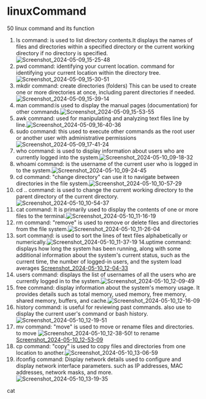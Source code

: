# linuxCommand
50 linux command and its function
1. ls command: is used to list directory contents.It displays the names of files and directories within a specified directory or the current working directory if no directory is specified.![Screenshot_2024-05-09_15-25-48](https://github.com/AndrewChijioke/linuxCommand/assets/169144156/9a0c674d-812c-4a00-b33b-0af4f96de5bd)
2. pwd command: identifying your current location. command for identifying your current location within the directory tree.![Screenshot_2024-05-09_15-30-51](https://github.com/AndrewChijioke/linuxCommand/assets/169144156/8f2c1913-5d7d-4534-9764-bcd8c7a35b8d)
3. mkdir command: create directories (folders) This can be used to create one or more directories at once, including parent directories if needed.![Screenshot_2024-05-09_15-39-14](https://github.com/AndrewChijioke/linuxCommand/assets/169144156/bfc51538-393a-4990-834a-570d2e887c77)
4. man command:is used to display the manual pages (documentation) for other commands.![Screenshot_2024-05-09_15-53-55](https://github.com/AndrewChijioke/linuxCommand/assets/169144156/1290376a-bf38-4081-b452-9f948c344bca)
5. awk command: used for manipulating and analyzing text files line by line.![Screenshot_2024-05-09_16-40-36](https://github.com/AndrewChijioke/linuxCommand/assets/169144156/d46122a7-0876-44a5-a820-38db0238c5a2)
6. sudo command: this used to execute other commands as the root user or another user with administrative permissions ![Screenshot_2024-05-09_17-41-24](https://github.com/AndrewChijioke/linuxCommand/assets/169144156/54dcacd9-5980-4c0b-a24f-5263c64fd01b)
7. who command: is used to display information about users who are currently logged into the system.![Screenshot_2024-05-10_09-18-32](https://github.com/AndrewChijioke/linuxCommand/assets/169144156/c94b81bb-fd89-4cf1-977f-a8b8acf46e21)
8. whoami command: is the username of the current user who is logged in to the system.![Screenshot_2024-05-10_09-24-45](https://github.com/AndrewChijioke/linuxCommand/assets/169144156/97f76731-3926-46e3-8d88-74b3a3231b6d)
9. cd command: "change directory" can use it to navigate between directories in the file system.![Screenshot_2024-05-10_10-57-29](https://github.com/AndrewChijioke/linuxCommand/assets/169144156/2f3f749c-a3df-4287-af0e-de672960d7f1)
10. cd .. command: is used to change the current working directory to the parent directory of the current directory.![Screenshot_2024-05-10_10-54-37](https://github.com/AndrewChijioke/linuxCommand/assets/169144156/48d687be-15db-4918-a1be-ae0df84d8b45)
11. cat command: It is primarily used to display the contents of one or more files to the terminal.![Screenshot_2024-05-10_11-16-19](https://github.com/AndrewChijioke/linuxCommand/assets/169144156/a5360566-7668-47a8-b5d7-a68b129c63c6)
12. rm command: "remove" is used to remove or delete files and directories from the file system.![Screenshot_2024-05-10_11-26-04](https://github.com/AndrewChijioke/linuxCommand/assets/169144156/8e3ae869-88a1-471c-8d71-ce07466512f6)
13. sort command: is used to sort the lines of text files alphabetically or numerically.![Screenshot_2024-05-10_11-37-19](https://github.com/AndrewChijioke/linuxCommand/assets/169144156/94b94da7-da08-43ff-99f6-5991380fdd9c)
14.uptime command: displays how long the system has been running, along with some additional information about the system's current status, such as the current time, the number of logged-in users, and the system load averages  [Screenshot_2024-05-10_12-04-33](https://github.com/AndrewChijioke/linuxCommand/assets/169144156/6ae229ee-e705-42d3-91ad-60c61af89201)
15. users command: displays the list of usernames of all the users who are currently logged in to the system.![Screenshot_2024-05-10_12-09-49](https://github.com/AndrewChijioke/linuxCommand/assets/169144156/bd296540-ec72-4cbd-8d26-78d7bb08ae80)
16. free command: display information about the system's memory usage. It provides details such as total memory, used memory, free memory, shared memory, buffers, and cache.![Screenshot_2024-05-10_12-16-09](https://github.com/AndrewChijioke/linuxCommand/assets/169144156/bcbb4951-0648-472a-b9c9-8fbdaf841600)
17. history command:  is useful for reviewing past commands. also use to display the current user's command or bash history. ![Screenshot_2024-05-10_12-19-51](https://github.com/AndrewChijioke/linuxCommand/assets/169144156/d6db54dd-a7b2-4849-9980-c335fa16b7b9)
18. mv command: "move" is used to move or rename files and directories. to move ![Screenshot_2024-05-10_12-38-50](https://github.com/AndrewChijioke/linuxCommand/assets/169144156/c50e70dd-e2ac-4ee6-a145-5480034e7806)! to rename [Screenshot_2024-05-10_12-53-09](https://github.com/AndrewChijioke/linuxCommand/assets/169144156/856d4454-7cbe-4e0e-8e74-2b9252f84fa3)
19. cp command: "copy" is used to copy files and directories from one location to another.![Screenshot_2024-05-10_13-06-59](https://github.com/AndrewChijioke/linuxCommand/assets/169144156/c1ba2bdb-dac7-4e9c-af73-090d82d643f2)
20. ifconfig command: Display network details used to configure and display network interface parameters. such as IP addresses, MAC addresses, network masks, and more.![Screenshot_2024-05-10_13-19-35](https://github.com/AndrewChijioke/linuxCommand/assets/169144156/82c4a117-0120-4bcb-a3fe-715213378e06)







cat 














